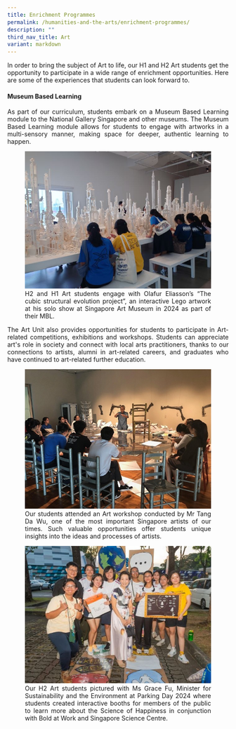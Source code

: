 ```yaml
---
title: Enrichment Programmes
permalink: /humanities-and-the-arts/enrichment-programmes/
description: ""
third_nav_title: Art
variant: markdown
---
```

<div align="justify">

<p>
In order to bring the subject of Art to life, our H1 and H2 Art students get the opportunity to participate in a wide range of enrichment opportunities. Here are some of the experiences that students can look forward to.</p>

<h4>Museum Based Learning</h4>

<p>As part of our curriculum, students embark on a Museum Based Learning module to the National Gallery Singapore and other museums. The Museum Based Learning module allows for students to engage with artworks in a multi-sensory manner, making space for deeper, authentic learning to happen.</p>
	
<figure>
<img src="/images/Curriculum/Art/Art1.jpg"><figcaption>H2 and H1 Art students engage with Olafur Eliasson’s “The cubic structural evolution project”, an interactive Lego artwork at his solo show at Singapore Art Museum in 2024 as part of their MBL.</figcaption></figure>
	
<p>The Art Unit also provides opportunities for students to participate in Art-related competitions, exhibitions and workshops. Students can appreciate art's role in society and connect with local arts practitioners, thanks to our connections to artists, alumni in art-related careers, and graduates who have continued to art-related further education.
	
</p><figure>
<img src="/images/JPJC%20Experience/Curriculum/Humanities%20and%20the%20Arts/Art/Enrichment%20Programmes/pic4.jpg">
<figcaption>Our students attended an Art workshop conducted by Mr Tang Da Wu, one of the most important Singapore artists of our times. Such valuable opportunities offer students unique insights into the ideas and processes of artists.</figcaption></figure>
	
<figure>
<img src="/images/Curriculum/Art/Art2.jpg"><figcaption>Our H2 Art students pictured with Ms Grace Fu, Minister for Sustainability and the Environment at Parking Day 2024 where students created interactive booths for members of the public to learn more about the Science of Happiness in conjunction with Bold at Work and Singapore Science Centre. </figcaption></figure>

<div hidden="">
<p>
In order to bring the subject of Art to life, our H1 and H2 Art students get the opportunity to participate in a wide range of enrichment opportunities. Here are some of the experiences that students can look forward to.</p>

<h4><strong>1. Museum Based Learning</strong></h4>
<p>
As part of our curriculum, students embark on a&nbsp;<strong>Museum Based Learning</strong>&nbsp;module to the National Gallery Singapore and other museums, specifically focusing on artworks from artists that are in the syllabus. The Museum Based Learning module allows for students to engage with artworks in a multi-sensory manner, making space for deeper, authentic learning to happen.</p>&lt;

	
<figure>
<img src="/images/JPJC%20Experience/Curriculum/Humanities%20and%20the%20Arts/Art/Enrichment%20Programmes/pic1.jpg"><figcaption>
“An Exercise of Meaning in a Glitch Season” at the National Gallery Singapore in 2020. Past exhibitions our students have gone to include “Colours Of Impressionism: Masterpieces From The Musée D’orsay” and “Reframing Modernism”.</figcaption></figure>

	
<h4><strong>2. Park(ing) Day</strong></h4>
<p>
<strong>PARK(ing) Day</strong>&nbsp;is an annual event jointly organised by SUTD and URA. On this day, people come together to creatively re-imagine regular parking lots as art spaces, injecting vibrancy and fun into the streets. Through this project, the students experience urban design, real-world prototyping, community engagement and creative expression while at the same time learn to appreciate urban culture and sustainability.
</p>
<figure>
<img src="/images/JPJC%20Experience/Curriculum/Humanities%20and%20the%20Arts/Art/Enrichment%20Programmes/pic2.jpg">
<figcaption>Our students conceptualised and created Build-a-Tama, an interactive artwork for PARK(ing) Day 2019 where the public gets to build their own cities out of egg cartons. The project was very well received and even covered in local media.</figcaption></figure>
	
<h4><strong>3. ArtLab workshop</strong></h4>
<p>
<strong>JPJC ArtLab</strong>&nbsp;is an annual Art Workshop planned and run by J2 Art students for Secondary School students. During the workshop, JPJC Art students host Secondary School students who may be interested in taking art as an ‘A’ Level Subject and introduce exciting and unusual art-making techniques. ArtLab also serves as a platform for Art students to take up leadership roles and build their portfolio.
</p>
<figure>
<img src="/images/JPJC%20Experience/Curriculum/Humanities%20and%20the%20Arts/Art/Enrichment%20Programmes/pic3.jpg">
<figcaption>Our 2018 ArtLab saw Secondary School participants creating their own experimental watercolour artworks and cyanotype prints.</figcaption></figure>
<p>
On top of the above enrichment opportunities,&nbsp;the Art Unit also provides opportunities for students to participate in Art-related competitions, exhibitions and workshops. Our unique links to artists in the syllabus, alumni who have gone on to pursue art-related careers and Art-related further education allow students to better appreciate the importance of Art in society and interact with local arts practitioners.
</p>
<figure>
<img src="/images/JPJC%20Experience/Curriculum/Humanities%20and%20the%20Arts/Art/Enrichment%20Programmes/pic4.jpg">
<figcaption>Our students attended an Art workshop conducted by Mr Tang Da Wu, one of the most important Singapore artists of our times and also an artist in the SOVA syllabus. Such valuable opportunities offer students unique insights into the ideas and processes of the artists they study.</figcaption></figure></div></div>